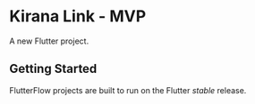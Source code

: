 # Kirana Link - MVP

A new Flutter project.

## Getting Started

FlutterFlow projects are built to run on the Flutter _stable_ release.

